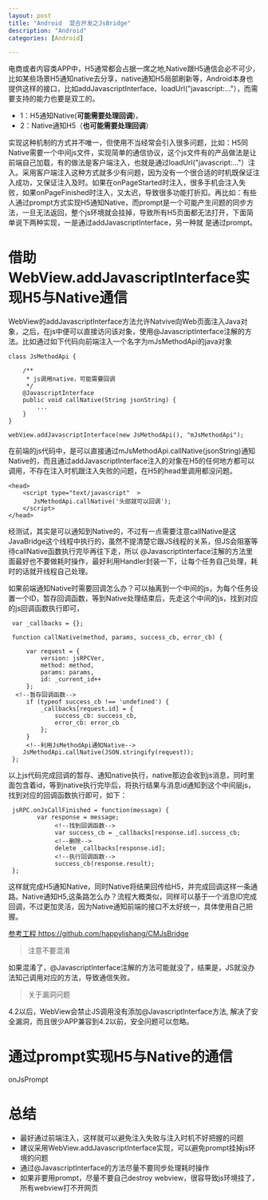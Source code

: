 ```yaml
---
layout: post
title: "Android  混合开发之JsBridge"
description: "Android"
categories: [Android]

---
```


电商或者内容类APP中，H5通常都会占据一席之地,Native跟H5通信会必不可少，比如某些场景H5通知native去分享，native通知H5局部刷新等，Android本身也提供这样的接口，比如addJavascriptInterface、loadUrl("javascript:..."），而需要支持的能力也要是双工的。

* 1：H5通知Native(**可能需要处理回调**)，
* 2：Native通知H5（**也可能需要处理回调**）

实现这种机制的方式并不唯一，但使用不当经常会引入很多问题，比如：H5同Native需要一个中间js文件，实现简单的通信协议，这个js文件有的产品做法是让前端自己加载，有的做法是客户端注入，也就是通过loadUrl("javascript:..."）注入。采用客户端注入这种方式就多少有问题，因为没有一个很合适的时机既保证注入成功，又保证注入及时。如果在onPageStarted时注入，很多手机会注入失败，如果onPageFinished时注入，又太迟，导致很多功能打折扣。再比如：有些人通过prompt方式实现H5通知Native，而prompt是一个可能产生问题的同步方法，一旦无法返回，整个js环境就会挂掉，导致所有H5页面都无法打开，下面简单说下两种实现，一是通过addJavascriptInterface，另一种就
是通过prompt。



# 借助WebView.addJavascriptInterface实现H5与Native通信

WebView的addJavascriptInterface方法允许Natvive向Web页面注入Java对象，之后，在js中便可以直接访问该对象，使用@JavascriptInterface注解的方法。比如通过如下代码向前端注入一个名字为mJsMethodApi的java对象

	class JsMethodApi {
	     
	    /**
	     * js调用native，可能需要回调
	     */
	    @JavascriptInterface
	    public void callNative(String jsonString) {
	        ...
	    }
	}

    webView.addJavascriptInterface(new JsMethodApi(), "mJsMethodApi");
 
在前端的js代码中，是可以直接通过mJsMethodApi.callNative(jsonString)通知Native的，而且通过addJavascriptInterface注入的对象在H5的任何地方都可以调用，不存在注入时机跟注入失败的问题，在H5的head里调用都没问题。

	<head>
	    <script type="text/javascript"  >
	       JsMethodApi.callNative('头部就可以回调');
	    </script>
	</head>
	
经测试，其实是可以通知到Native的，不过有一点需要注意callNative是这JavaBridge这个线程中执行的，虽然不提清楚它跟JS线程的关系，但JS会阻塞等待callNative函数执行完毕再往下走，所以 @JavascriptInterface注解的方法里面最好也不要做耗时操作，最好利用Handler封装一下，让每个任务自己处理，耗时的话就开线程自己处理。

如果前端通知Native时需要回调怎么办？可以抽离到一个中间的js，为每个任务设置一个ID，暂存回调函数，等到Native处理结束后，先走这个中间的js，找到对应的js回调函数执行即可，

	
	 var _callbacks = {};
	 
	 function callNative(method, params, success_cb, error_cb) {
	
	     var request = {
	         version: jsRPCVer,
	         method: method,
	         params: params,
	         id: _current_id++
	     };
	  <!--暂存回调函数-->
	     if (typeof success_cb !== 'undefined') {
	         _callbacks[request.id] = {
	             success_cb: success_cb,
	             error_cb: error_cb
	         };
	     }
	     <!--利用JsMethodApi通知Native-->
	    JsMethodApi.callNative(JSON.stringify(request));
	 };

以上js代码完成回调的暂存、通知native执行，native那边会收到js消息，同时里面包含着id，等到native执行完毕后，将执行结果与消息id通知到这个中间层js，找到对应的回调函数执行即可，如下：
	
	
	 jsRPC.onJsCallFinished = function(message) {
	        var response = message;
	             <!--找到回调函数-->
	             var success_cb = _callbacks[response.id].success_cb;
	             <!--删除-->
	             delete _callbacks[response.id];
	             <!--执行回调函数-->
	             success_cb(response.result);
	 };

这样就完成H5通知Native，同时Native将结果回传给H5，并完成回调这样一条通路。Native通知H5,这条路怎么办？流程大概类似，同样可以基于一个消息ID完成回调，不过更加灵活，因为Native通知前端的接口不太好统一，具体使用自己把握。
	
[参考工程   https://github.com/happylishang/CMJsBridge ](https://github.com/happylishang/CMJsBridge)


> 注意不要混淆

如果混淆了，@JavascriptInterface注解的方法可能就没了，结果是，JS就没办法知己调用对应的方法，导致通信失败。

> 关于漏洞问题

4.2以后，WebView会禁止JS调用没有添加@JavascriptInterface方法, 解决了安全漏洞，而且很少APP兼容到4.2以前，安全问题可以忽略。


# 通过prompt实现H5与Native的通信

   onJsPrompt

 
 
# 总结

* 最好通过前端注入，这样就可以避免注入失败与注入时机不好把握的问题
* 建议采用WebView.addJavascriptInterface实现，可以避免prompt挂掉js环境的问题
* 通过@JavascriptInterface的方法尽量不要同步处理耗时操作
* 如果非要用prompt，尽量不要自己destroy webview，很容导致js环境挂了，所有webview打不开网页
